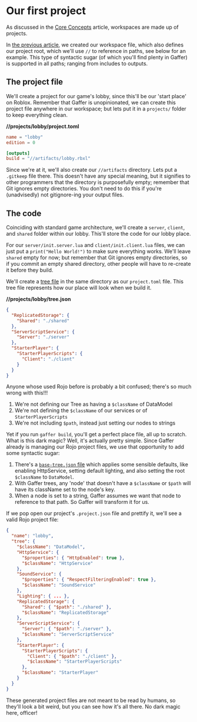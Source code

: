 # Our first project

As discussed in the [Core Concepts](../guide/concepts) article, workspaces are made up of projects.

In [the previous article](./getting-started), we created our workspace file, which also defines our project root, which we'll
use `//` to reference in paths, see below for an example. This type of syntactic sugar (of which you'll find plenty in
Gaffer) is supported in all paths; ranging from includes to outputs.

## The project file

We'll create a project for our game's lobby, since this'll be our 'start place' on Roblox. Remember that Gaffer is unopinionated,
we can create this project file anywhere in our workspace; but lets put it in a `projects/` folder to keep everything clean.

**//projects/lobby/project.toml**

```toml
name = "lobby"
edition = 0

[outputs]
build = "//artifacts/lobby.rbxl"
```

Since we're at it, we'll also create our `//artifacts` directory. Lets put a `.gitkeep` file there.
This doesn't have any special meaning, but it signifies to other programmers that the directory is purposefully
empty; remember that Git ignores empty directories. You don't need to do this if you're (unadvisedly) not gitignore-ing
your output files.

## The code

Coinciding with standard game architecture, we'll create a `server`, `client`, and `shared` folder within our lobby. This'll
store the code for our lobby place.

For our `server/init.server.lua` and `client/init.client.lua` files, we can just put a `print("Hello World!")` to make sure
everything works. We'll leave `shared` empty for now; but remember that Git ignores empty directories, so if you commit an empty
shared directory, other people will have to re-create it before they build.

We'll create a [tree file](../reference/trees) in the same directory as our `project.toml` file. This tree file represents how our
place will look when we build it.

**//projects/lobby/tree.json**

```json
{
  "ReplicatedStorage": {
    "Shared": "./shared"
  },
  "ServerScriptService": {
    "Server": "./server"
  },
  "StarterPlayer": {
    "StarterPlayerScripts": {
      "Client": "./client"
    }
  }
}
```

Anyone whose used Rojo before is probably a bit confused; there's so much wrong with this!!!

1. We're not defining our Tree as having a `$className` of DataModel
2. We're not defining the `$className` of our services or of `StarterPlayerScripts`
3. We're not including `$path`, instead just setting our nodes to strings

Yet if you run `gaffer build`, you'll get a perfect place file, all up to scratch. What is this dark magic? Well, it's
actually pretty simple. Since Gaffer already is managing our Rojo project files, we use that opportunity to add some syntactic sugar:

1. There's a [`base-tree.json` file](https://github.com/eleanorlm/gaffer/blob/main/cli/src/functions/update/base-tree.json)
   which applies some sensible defaults, like enabling HttpService, setting default lighting, and also setting the
   root `$className` to `DataModel`.
2. With Gaffer trees, any 'node' that doesn't have a `$className` or `$path` will have its className set to the node's key.
3. When a node is set to a string, Gaffer assumes we want that node to reference to that path. So Gaffer will transform it for us.

If we pop open our project's `.project.json` file and prettify it, we'll see a valid Rojo project file:

```json
{
  "name": "lobby",
  "tree": {
    "$className": "DataModel",
    "HttpService": {
      "$properties": { "HttpEnabled": true },
      "$className": "HttpService"
    },
    "SoundService": {
      "$properties": { "RespectFilteringEnabled": true },
      "$className": "SoundService"
    },
    "Lighting": { ... },
    "ReplicatedStorage": {
      "Shared": { "$path": "./shared" },
      "$className": "ReplicatedStorage"
    },
    "ServerScriptService": {
      "Server": { "$path": "./server" },
      "$className": "ServerScriptService"
    },
    "StarterPlayer": {
      "StarterPlayerScripts": {
        "Client": { "$path": "./client" },
        "$className": "StarterPlayerScripts"
      },
      "$className": "StarterPlayer"
    }
  }
}
```

These generated project files are not meant to be read by humans, so they'll look a bit weird, but you can see how it's all
there. No dark magic here, officer!
